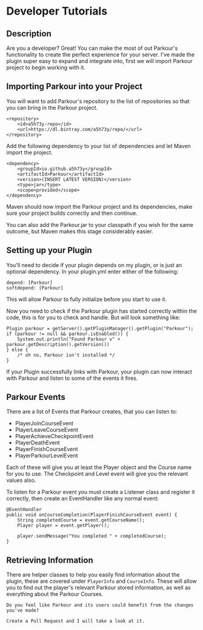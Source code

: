 Developer Tutorials
======

## Description

Are you a developer? Great! You can make the most of out Parkour's functionality to create the perfect experience for your server. I've made the plugin super easy to expand and integrate into, first we will import Parkour project to begin working with it.

## Importing Parkour into your Project

You will want to add Parkour's repository to the list of repositories so that you can bring in the Parkour project.

```
<repository>
    <id>a5h73y-repo</id>
    <url>https://dl.bintray.com/a5h73y/repo/</url>
</repository>
```

Add the following dependency to your list of dependencies and let Maven import the project.

```
<dependency>
    <groupId>io.github.a5h73y</groupId>
    <artifactId>Parkour</artifactId>
    <version>(INSERT LATEST VERSION)</version>
    <type>jar</type>
    <scope>provided</scope>
</dependency>
```

Maven should now import the Parkour project and its dependencies, make sure your project builds correctly and then continue.

You can also add the Parkour.jar to your classpath if you wish for the same outcome, but Maven makes this stage considerably easier.

## Setting up your Plugin

You'll need to decide if your plugin depends on my plugin, or is just an optional dependency. In your plugin.yml enter either of the following:

```
depend: [Parkour]
softdepend: [Parkour]
```

This will allow Parkour to fully initialize before you start to use it.

Now you need to check if the Parkour plugin has started correctly within the code, this is for you to check and handle. But will look something like: 

```
Plugin parkour = getServer().getPluginManager().getPlugin("Parkour");
if (parkour != null && parkour.isEnabled()) {
    System.out.println("Found Parkour v" + parkour.getDescription().getVersion())
} else {
    /* oh no, Parkour isn't installed */
}
```

If your Plugin successfully links with Parkour, your plugin can now interact with Parkour and listen to some of the events it fires.

## Parkour Events

There are a list of Events that Parkour creates, that you can listen to:

- PlayerJoinCourseEvent
- PlayerLeaveCourseEvent
- PlayerAchieveCheckpointEvent
- PlayerDeathEvent
- PlayerFinishCourseEvent
- PlayerParkourLevelEvent

Each of these will give you at least the Player object and the Course name for you to use. The Checkpoint and Level event will give you the relevant values also.

To listen for a Parkour event you must create a Listener class and register it correctly, then create an EventHandler like any normal event:

```
@EventHandler
public void onCourseCompletion(PlayerFinishCourseEvent event) {
    String completedCourse = event.getCourseName();
    Player player = event.getPlayer();

    player.sendMessage("You completed " + completedCourse);
}
```

## Retrieving Information

There are helper classes to help you easily find information about the plugin, these are covered under `PlayerInfo` and `CourseInfo`. These will allow you to find out the player's relevant Parkour stored information, as well as everything about the Parkour Courses.

    Do you feel like Parkour and its users could benefit from the changes you've made?
    
    Create a Pull Request and I will take a look at it.


